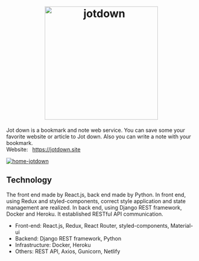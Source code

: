 <h1 align="center"><a href="https://jotdown.site" target="_blank"><img src="https://user-images.githubusercontent.com/43656115/74611543-b9829e00-50b1-11ea-886d-5444e580bb42.png" alt="jotdown" width="300"></a></h1>

Jot down is a bookmark and note web service. You can save some your favorite website or article to Jot down. Also you can write a note with your bookmark.  
Website: &nbsp; https://jotdown.site

[![home-jotdown](https://user-images.githubusercontent.com/43656115/62005283-eeafaa80-b0e5-11e9-80c4-a79dd1c007d5.png)](https://jotdown.site)


## Technology
The front end made by React.js, back end made by Python. In front end, using Redux and styled-components, correct style application and state management are realized. In back end, using Django REST framework, Docker and Heroku. It established RESTful API communication.


- Front-end: React.js, Redux, React Router, styled-components, Material-ui
- Backend: Django REST framework, Python
- Infrastructure: Docker, Heroku
- Others: REST API, Axios, Gunicorn, Netlify
